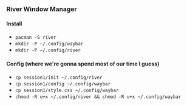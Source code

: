 ### River Window Manager
#### Install
- `pacman -S river`
- `mkdir -P ~/.config/waybar`
- `mkdir -P ~/.config/river`

#### Config (where we're gonna spend most of our time I guess)
- `cp session1/init ~/.config/river`
- `cp session1/config ~/.config/waybar`
- `cp session1/style.css ~/.config/waybar`
- `chmod -R u+x ~/.config/river && chmod -R u+x ~/.config/waybar`
